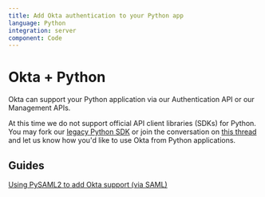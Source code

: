 ```yaml
---
title: Add Okta authentication to your Python app
language: Python
integration: server
component: Code
---
```


# Okta + Python

Okta can support your Python application via our Authentication API or our Management APIs.

At this time we do not support official API client libraries (SDKs) for Python. You may fork our [legacy Python SDK](https://github.com/okta/okta-sdk-python) or join the conversation on [this thread](https://devforum.okta.com/t/python-support-feedback/1778) and let us know how you'd like to use Okta from Python applications.

## Guides

<p><a href='pysaml2'>Using PySAML2 to add Okta support (via SAML)</a></p>
